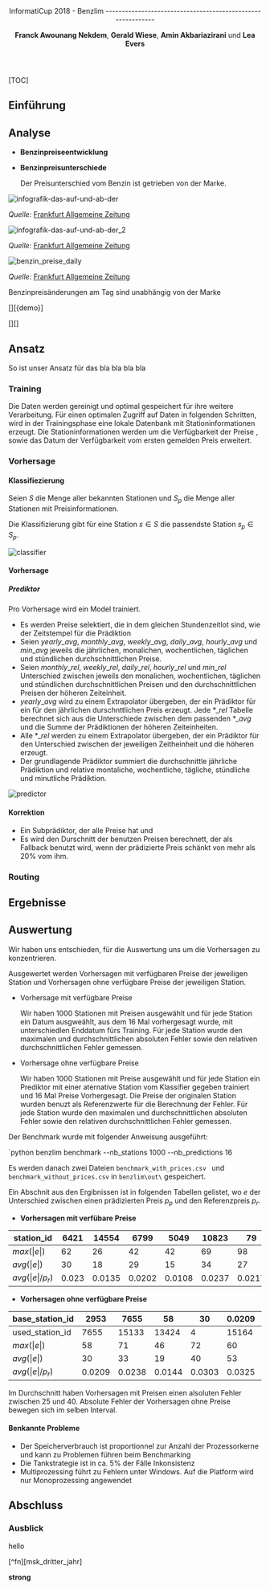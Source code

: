 <header>
InformatiCup 2018 - Benzlim
------------------------------------------------------------

**Franck Awounang Nekdem**,  **Gerald Wiese**,  **Amin Akbariazirani** und **Lea Evers**





</header>



<main>



[TOC]



## Einführung

## Analyse

* **Benzinpreiseentwicklung**

* **Benzinpreisunterschiede**

  Der Preisunterschied vom Benzin ist getrieben von der Marke.





 ![infografik-das-auf-und-ab-der](images/infografik-das-auf-und-ab-der.jpg)

*Quelle:* [Frankfurt Allgemeine Zeitung][faz_preis_zyklen] 





![infografik-das-auf-und-ab-der_2](images/infografik-das-auf-und-ab-der_2.jpg)

*Quelle:* [Frankfurt Allgemeine Zeitung][faz_preis_zyklen]



![benzin_preise_daily](images/benzin_preise_daily.jpg)

*Quelle:* [Frankfurt Allgemeine Zeitung][adac_tankstellen_vergleich]

Benzinpreisänderungen am Tag sind unabhängig von der Marke

[][{demo}]

[blabla]: demo
[hello]: https://www.focus.de/auto/praxistipps/benzinpreise-guenstig-tanken-zur-richtigen-zeit-am-richtigen-ort_id_4902163.html



[][]

## Ansatz

So ist unser Ansatz für das bla bla bla bla

### Training

Die Daten werden gereinigt und optimal gespeichert für ihre weitere Verarbeitung. Für einen optimalen Zugriff auf Daten in folgenden Schritten, wird in der Trainingsphase eine lokale Datenbank mit Stationinformationen erzeugt. Die Stationinformationen werden um die Verfügbarkeit der Preise , sowie das Datum der Verfügbarkeit vom ersten gemelden Preis erweitert.

### Vorhersage

#### Klassifiezierung

Seien $S$ die Menge aller bekannten Stationen und $S_p$ die Menge aller Stationen mit Preisinformationen.

Die Klassifizierung gibt für eine Station $s \in S$ die passendste Station $s_p \in S_p$.

![classifier](images/classifier.png)

#### Vorhersage

##### Prediktor

Pro Vorhersage wird ein Model trainiert.

* Es werden Preise selektiert, die in dem gleichen Stundenzeitlot sind, wie der Zeitstempel für die Prädiktion
* Seien $yearly\_avg$,  $monthly\_avg$, $weekly\_avg$, $daily\_avg$, $hourly\_avg$ und $min\_avg$ jeweils die  jährlichen, monalichen, wochentlichen, täglichen und stündlichen durchschnittlichen Preise.
* Seien $monthly\_rel$, $weekly\_rel$, $daily\_rel$, $hourly\_rel$ und $min\_rel$ Unterschied zwischen jeweils den monalichen, wochentlichen, täglichen und stündlichen durchschnittlichen Preisen und den durchschnittlichen Preisen der höheren Zeiteinheit.
* $yearly\_avg$ wird zu einem Extrapolator übergeben, der ein Prädiktor für ein für den jährlichen durschnttlichen Preis erzeugt. Jede $*\_rel$  Tabelle berechnet sich aus die Unterschiede zwischen dem passenden $*\_avg$ und die Summe der Prädiktionen der höheren Zeiteinheiten.
* Alle $*\_rel$ werden zu einem Extrapolator übergeben, der ein Prädiktor für den Unterschied zwischen der jeweiligen Zeitheinheit und die höheren erzeugt.
* Der grundlagende Prädiktor summiert die durchschnittle jährliche Prädiktion und relative montaliche, wochentliche, tägliche, stündliche und minutliche Prädiktion.



![predictor](images/predictor.png)

#### Korrektion

- Ein Subprädiktor, der alle Preise hat und 
- Es wird den Durschnitt der benutzen Preisen berechnett, der als Fallback benutzt wird, wenn der prädizierte Preis schänkt von mehr als 20% vom ihm.

### Routing



## Ergebnisse


## Auswertung

Wir haben uns entschieden, für die Auswertung uns um die Vorhersagen zu konzentrieren.

Ausgewertet werden Vorhersagen mit verfügbaren Preise der jeweiligen Station und Vorhersagen ohne verfügbare Preise der jeweiligen Station.

* Vorhersage mit verfügbare Preise

  Wir haben 1000 Stationen mit Preisen ausgewählt und für jede Station ein Datum ausgweählt, aus dem 16 Mal vorhergesagt wurde, mit unterschiedlen Enddatum fürs Training. Für jede Station wurde den  maximalen und durchschnittlichen absoluten Fehler sowie den relativen durchschnittlichen Fehler gemessen.

* Vorhersage ohne verfügbare Preise

  Wir haben 1000 Stationen mit Preise ausgewählt und für jede Station ein Prediktor mit einer aternative Station vom Klassifier gegeben trainiert und 16 Mal Preise Vorhergesagt. Die Preise der originalen Station wurden benuzt als Referenzwerte für die Berechnung der Fehler. Für jede Station wurde den  maximalen und durchschnittlichen absoluten Fehler sowie den relativen durchschnittlichen Fehler gemessen.



Der Benchmark wurde mit folgender Anweisung ausgeführt:

`python benzlim benchmark --nb_stations 1000 --nb_predictions 16

Es werden danach zwei Dateien `benchmark_with_prices.csv ` und `benchmark_without_prices.csv` in `benzlim\out\` gespeichert.

Ein Abschnit aus den Ergibnissen ist in folgenden Tabellen gelistet, wo  $e$ der Unterschied zwischen einen prädizierten Preis $p_p$ und den Referenzpreis $p_r$.

* **Vorhersagen mit verfübare Preise**

| station_id       | 6421  | 14554  | 6799   | 5049   | 10823  | 79     | 3607   | 12682  | 2885   |
| ---------------- | ----- | ------ | ------ | ------ | ------ | ------ | ------ | ------ | ------ |
| $max(\|e\|)$     | 62    | 26     | 42     | 42     | 69     | 98     | 39     | 29     | 27     |
| $avg(\|e\|)$     | 30    | 18     | 29     | 15     | 34     | 27     | 24     | 20     | 20     |
| $avg(\|e\|/p_r)$ | 0.023 | 0.0135 | 0.0202 | 0.0108 | 0.0237 | 0.0217 | 0.0191 | 0.0151 | 0.0161 |

* **Vorhersagen ohne verfügbare Preise**

| base_station_id  | 2953   | 7655   | 58     | 30     | 0.0209 | 14018  | 15133 | 71     | 33     |
| :--------------- | ------ | ------ | ------ | ------ | ------ | ------ | ----- | ------ | ------ |
| used_station_id  | 7655   | 15133  | 13424  | 4      | 15164  | 14459  | 14184 | 14716  | 14184  |
| $max(\|e\|)$     | 58     | 71     | 46     | 72     | 60     | 39     | 43    | 37     | 45     |
| $avg(\|e\|)$     | 30     | 33     | 19     | 40     | 53     | 12     | 16    | 16     | 24     |
| $avg(\|e\|/p_r)$ | 0.0209 | 0.0238 | 0.0144 | 0.0303 | 0.0325 | 0.0082 | 0.012 | 0.0124 | 0.0178 |



Im Durchschnitt haben Vorhersagen mit Preisen einen alsoluten Fehler zwischen 25 und 40. Absolute Fehler der Vorhersagen ohne Preise bewegen sich im selben Interval.



#### Benkannte Probleme

* Der Speicherverbrauch ist proportionnel zur Anzahl der Prozessorkerne und kann zu Problemen führen beim Benchmarking
* Die Tankstrategie ist in ca. 5% der Fälle Inkonsistenz
* Multiprozessing führt zu Fehlern unter Windows. Auf die Platform wird nur Monoprozessing angewendet

## Abschluss



### Ausblick




</main>

<bold>hello</bold>

[^fn][msk_dritter_jahr]

<strong>strong</strong>

<footer>

[adac_tankstellen_vergleich]: http://www.faz.net/aktuell/finanzen/meine-finanzen/geld-ausgeben/adac-tankstellenvergleich-shell-und-aral-am-teuersten-14404375.html	"Adac Tankstellengvergleich"
[focus_guenstig_tanken]: https://www.focus.de/auto/praxistipps/benzinpreise-guenstig-tanken-zur-richtigen-zeit-am-richtigen-ort_id_4902163.html	"Benzinpreise, guenstig tanken"
[faz_preis_zyklen]: http://www.faz.net/aktuell/finanzen/devisen-rohstoffe/beim-benzinpreis-bis-zu-30-cent-unterschied-am-tag-14869994.html	"Benzinpreis! Unterschiede am Tag"
[mtsk_dritte_jahr]: http://www.bundeskartellamt.de/SharedDocs/Publikation/DE/Berichte/Dritter_Jahresbericht_MTS-K.pdf	" Das 3. Jahr Markttransparenzstelle"
